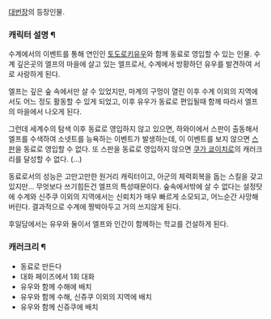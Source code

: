 [대번장](%EB%8C%80%EB%B2%88%EC%9E%A5.md)의 등장인물.

### 캐릭터 설명 ¶

수계에서의 이벤트를 통해 연인인 [토도로키유우](%ED%86%A0%EB%8F%84%EB%A1%9C%ED%82%A4%20%EC%9C%A0%EC%9A%B0.md)와 함께 동료로
영입할 수 있는 인물. 수계 깊은곳의 엘프의 마을에 살고 있는 엘프로서, 수계에서 방황하던 유우를 발견하여 서로 사랑하게 된다.

  

엘프는 깊은 숲 속에서만 살 수 있었지만, 마계의 구멍이 열린 이후 수계 이외의 지역에서도 어느 정도 활동할 수 있게 되었고, 이후 유우가
동료로 편입될때 함께 따라서 엘프의 마을에서 나오게 된다.  

  

그런데 세계수의 탐색 이후 동료로 영입하지 않고 있으면, 하와이에서 스판이 출동해서 엘프를 수색하여 소넷트를 능욕하는 이벤트가 발생하는데,
이 이벤트를 보지 않으면 [스판](%EC%8A%A4%ED%8C%90.md)을 동료로 영입할 수 없다. 또 스판을 동료로 영입하지 않으면
[쿠가 쿄이치로](%EC%BF%A0%EA%B0%80%20%EC%BF%84%EC%9D%B4%EC%B9%98%EB%A1%9C.md)의
캐러크리를 달성할 수 없다. (...)

  

동료로서의 성능은 고만고만한 원거리 캐릭터이고, 아군의 체력회복을 돕는 스킬을 갖고 있지만... 무엇보다 쓰기힘든건 엘프의 특성때문이다.
숲속에서밖에 살 수 없다는 설정탓에 수계와 신주쿠 이외의 지역에서는 신뢰치가 매우 빠르게 소모되고, 어느순간 사망해버린다. 결과적으로 수계에
짱박아두고 거의 쓰지않게 된다.  

  

후일담에서는 유우와 둘이서 엘프와 인간이 함께하는 학교를 건설하게 된다.  

  

### 캐러크리 ¶

  

* 동료로 만든다  
* 대화 페이즈에서 1회 대화  
* 유우와 함께 수해에 배치  
* 유우와 함께 수해, 신쥬쿠 이외의 지역에 배치  
* 유우와 함께 신쥬쿠에 배치

